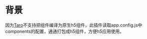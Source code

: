# 背景
因为[Taro](https://taro-docs.jd.com/docs/taro-in-miniapp#%E6%8A%8A-taro-%E7%BB%84%E4%BB%B6%E7%BC%96%E8%AF%91%E4%B8%BA%E5%8E%9F%E7%94%9F%E8%87%AA%E5%AE%9A%E4%B9%89%E7%BB%84%E4%BB%B6)不支持把组件编译为原生h5组件，此插件读取app.config.js中components的配置，通通打包成h5组件，方便h5应用使用。